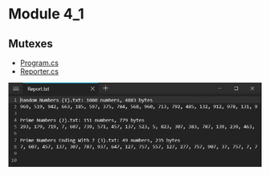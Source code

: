 # Module 4_1

## Mutexes

- [Program.cs](Mutexes/Program.cs)
- [Reporter.cs](Mutexes/Reporter.cs)

<img src="images/1.png">

